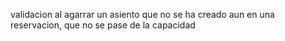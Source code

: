 validacion al agarrar un asiento que no se ha creado aun en una reservacion, que no se pase de la capacidad